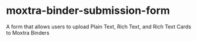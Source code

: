 # moxtra-binder-submission-form
A form that allows users to upload Plain Text, Rich Text, and Rich Text Cards to Moxtra Binders
